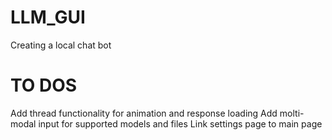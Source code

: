 # LLM_GUI
 Creating a local chat bot


# TO DOS
 Add thread functionality for animation and response loading
 Add molti-modal input for supported models and files
 Link settings page to main page